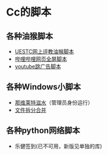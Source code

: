 # Cc的脚本

## 各种油猴脚本

- [UESTC网上评教油猴脚本](https://github.com/BlingCc233/Tampermonkey-Tools/blob/main/uestc.js)
- [哔哩哔哩网页全屏脚本](https://github.com/BlingCc233/Tampermonkey-Tools/blob/main/bilibili.js)
- [youtube跳广告脚本](https://github.com/BlingCc233/Tampermonkey-Tools/blob/main/youtube.js)

## 各种Windows小脚本


- [那维莱特滋水](https://github.com/BlingCc233/Tampermonkey-Tools/blob/main/Neuvillette.cpp)（管理员身份运行）
- [文件拆分合并](https://github.com/BlingCc233/Tampermonkey-Tools/tree/main/merge)

## 各种python网络脚本

- 乐健签到(已不可用，新版见单独的库)
